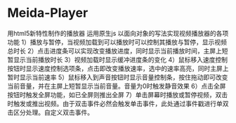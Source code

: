 # Meida-Player
用html5新特性制作的播放器
运用原生js 以面向对象的写法实现视频播放器的各项功能
1）播放与暂停，当视频加载到可以播放时可以控制其播放与暂停，显示视频总时长
2）点击进度条可以实现改变播放进度，同时显示当前播放时间，主屏上短暂显示当前播放时长
3）视频加载时显示缓冲进度条的变化
4）鼠标移入速度控制按钮时显示速度控制选项条，点击即改变播放速率，选中的速率高亮，同时主屏上暂时显示当前速率
5）鼠标移入到声音按钮时显示音量控制条，按住拖动即可改变当前音量，并在主屏上短暂显示当前音量。音量为0时触发静音效果
6）点击全屏按钮时触发全屏功能，如已全屏则推出全屏
7）单击屏幕时播放或暂停视频，双击时触发或推出视频。由于双击事件必然会触发单击事件，此处通过事件戳进行单双击区分处理。自定义双击事件。